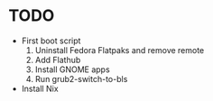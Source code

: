 # TODO
- First boot script
  1. Uninstall Fedora Flatpaks and remove remote
  2. Add Flathub
  3. Install GNOME apps
  4. Run grub2-switch-to-bls
- Install Nix